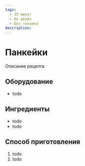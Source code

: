 ```yaml
---
tags:
  - 15 минут
  - На двоих
  - Без техники
description:
---
```

# Панкейки

Описание рецепта

## Оборудование

- todo

## Ингредиенты

- todo
- todo

## Способ приготовления

1. todo
1. todo